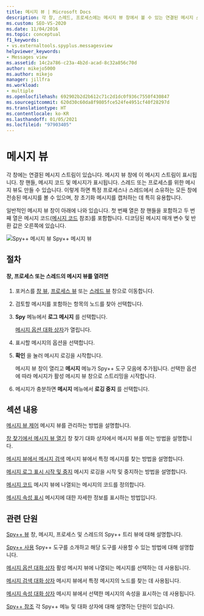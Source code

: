 ```yaml
---
title: 메시지 뷰 | Microsoft Docs
description: 각 창, 스레드, 프로세스에는 메시지 뷰 창에서 볼 수 있는 연결된 메시지 스트림이 있습니다. 메시지 뷰를 열고 제어하는 방법을 알아봅니다.
ms.custom: SEO-VS-2020
ms.date: 11/04/2016
ms.topic: conceptual
f1_keywords:
- vs.externaltools.spyplus.messagesview
helpviewer_keywords:
- Messages view
ms.assetid: 14c2a786-c23a-4b2d-acad-8c32a856c70d
author: mikejo5000
ms.author: mikejo
manager: jillfra
ms.workload:
- multiple
ms.openlocfilehash: 692902b2d2b612c71c2d1dc0f936c7550f430847
ms.sourcegitcommit: 620d30c60da8f9805fce524fe4951cf40f28297d
ms.translationtype: HT
ms.contentlocale: ko-KR
ms.lasthandoff: 01/05/2021
ms.locfileid: "97903405"
---
```

# <a name="messages-view"></a>메시지 뷰
각 창에는 연결된 메시지 스트림이 있습니다. 메시지 뷰 창에 이 메시지 스트림이 표시됩니다. 창 핸들, 메시지 코드 및 메시지가 표시됩니다. 스레드 또는 프로세스를 위한 메시지 뷰도 만들 수 있습니다. 이렇게 하면 특정 프로세스나 스레드에서 소유하는 모든 창에 전송된 메시지를 볼 수 있으며, 창 초기화 메시지를 캡처하는 데 특히 유용합니다.

 일반적인 메시지 뷰 창이 아래에 나와 있습니다. 첫 번째 열은 창 핸들을 포함하고 두 번째 열은 메시지 코드([메시지 코드](../debugger/message-codes.md) 참조)를 포함합니다. 디코딩된 메시지 매개 변수 및 반환 값은 오른쪽에 있습니다.

 ![Spy&#43;&#43; 메시지 뷰](../debugger/media/spy--_messagesview.png "Spy++_MessagesView") Spy++ 메시지 뷰

## <a name="procedures"></a>절차

#### <a name="to-open-a-messages-view-for-a-window-process-or-thread"></a>창, 프로세스 또는 스레드의 메시지 뷰를 열려면

1. 포커스를 [창 뷰](../debugger/windows-view.md), [프로세스 뷰](../debugger/processes-view.md) 또는 [스레드 뷰](../debugger/threads-view.md) 창으로 이동합니다.

2. 검토할 메시지를 포함하는 항목의 노드를 찾아 선택합니다.

3. **Spy** 메뉴에서 **로그 메시지** 를 선택합니다.

     [메시지 옵션 대화 상자](../debugger/message-options-dialog-box.md)가 열립니다.

4. 표시할 메시지의 옵션을 선택합니다.

5. **확인** 을 눌러 메시지 로깅을 시작합니다.

     메시지 뷰 창이 열리고 **메시지** 메뉴가 Spy++ 도구 모음에 추가됩니다. 선택한 옵션에 따라 메시지가 활성 메시지 뷰 창으로 스트리밍을 시작합니다.

6. 메시지가 충분하면 **메시지** 메뉴에서 **로깅 중지** 를 선택합니다.

## <a name="in-this-section"></a>섹션 내용
 [메시지 뷰 제어](../debugger/how-to-control-messages-view.md) 메시지 뷰를 관리하는 방법을 설명합니다.

 [창 찾기에서 메시지 뷰 열기](../debugger/how-to-open-messages-view-from-find-window.md) 창 찾기 대화 상자에서 메시지 뷰를 여는 방법을 설명합니다.

 [메시지 뷰에서 메시지 검색](../debugger/how-to-search-for-a-message-in-messages-view.md) 메시지 뷰에서 특정 메시지를 찾는 방법을 설명합니다.

 [메시지 로그 표시 시작 및 중지](../debugger/how-to-start-and-stop-the-message-log-display.md) 메시지 로깅을 시작 및 중지하는 방법을 설명합니다.

 [메시지 코드](../debugger/message-codes.md) 메시지 뷰에 나열되는 메시지의 코드를 정의합니다.

 [메시지 속성 표시](../debugger/how-to-display-message-properties.md) 메시지에 대한 자세한 정보를 표시하는 방법입니다.

## <a name="related-sections"></a>관련 단원
 [Spy++ 뷰](../debugger/spy-increment-views.md) 창, 메시지, 프로세스 및 스레드의 Spy++ 트리 뷰에 대해 설명합니다.

 [Spy++ 사용](../debugger/using-spy-increment.md) Spy++ 도구를 소개하고 해당 도구를 사용할 수 있는 방법에 대해 설명합니다.

 [메시지 옵션 대화 상자](../debugger/message-options-dialog-box.md) 활성 메시지 뷰에 나열되는 메시지를 선택하는 데 사용됩니다.

 [메시지 검색 대화 상자](../debugger/message-search-dialog-box.md) 메시지 뷰에서 특정 메시지의 노드를 찾는 데 사용됩니다.

 [메시지 속성 대화 상자](../debugger/message-properties-dialog-box.md) 메시지 뷰에서 선택한 메시지의 속성을 표시하는 데 사용됩니다.

 [Spy++ 참조](../debugger/spy-increment-reference.md) 각 Spy++ 메뉴 및 대화 상자에 대해 설명하는 단원이 있습니다.